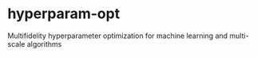 # hyperparam-opt
Multifidelity hyperparameter optimization for machine learning and multi-scale algorithms
